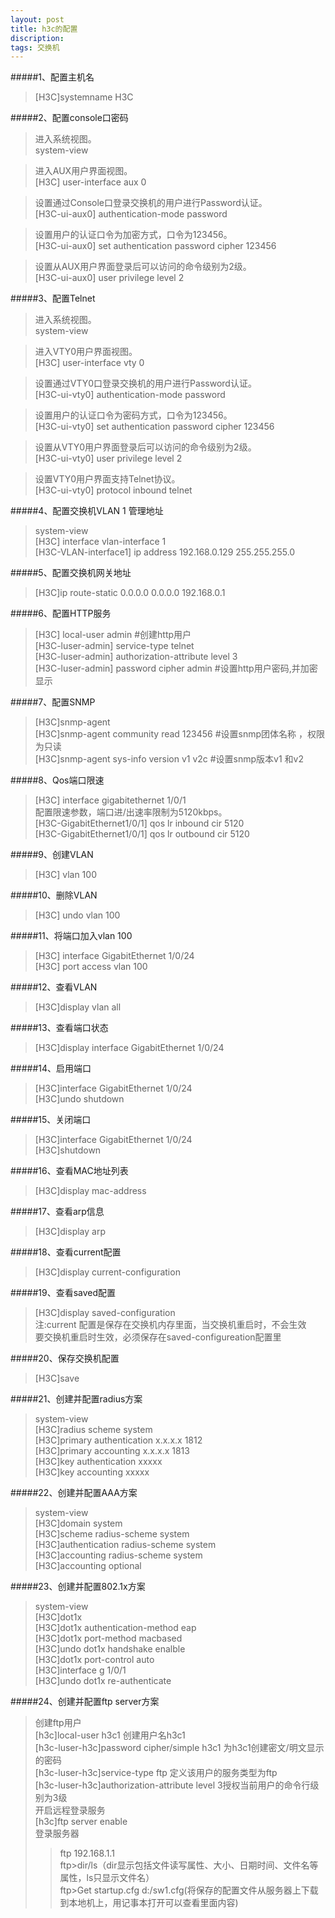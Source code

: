 ```yaml
---
layout: post
title: h3c的配置
discription: 
tags: 交换机
---
```


#####1、配置主机名  
>  [H3C]systemname H3C  
    
#####2、配置console口密码  
>  进入系统视图。  
>  <H3C> system-view  
  
>  进入AUX用户界面视图。  
>  [H3C] user-interface aux 0  
  
>  设置通过Console口登录交换机的用户进行Password认证。  
>  [H3C-ui-aux0] authentication-mode password  
  
>  设置用户的认证口令为加密方式，口令为123456。  
>  [H3C-ui-aux0] set authentication password cipher 123456  
  
>  设置从AUX用户界面登录后可以访问的命令级别为2级。  
>  [H3C-ui-aux0] user privilege level 2  
    
#####3、配置Telnet  
>  进入系统视图。  
>  <H3C> system-view  
  
>  进入VTY0用户界面视图。  
>  [H3C] user-interface vty 0  
  
>  设置通过VTY0口登录交换机的用户进行Password认证。  
>  [H3C-ui-vty0] authentication-mode password  
  
>  设置用户的认证口令为密码方式，口令为123456。  
>  [H3C-ui-vty0] set authentication password cipher 123456  
  
>  设置从VTY0用户界面登录后可以访问的命令级别为2级。  
>  [H3C-ui-vty0] user privilege level 2  
  
>  设置VTY0用户界面支持Telnet协议。  
>  [H3C-ui-vty0] protocol inbound telnet  
    
#####4、配置交换机VLAN 1 管理地址  
>  <H3C> system-view  
>  [H3C] interface vlan-interface 1  
>  [H3C-VLAN-interface1] ip address 192.168.0.129 255.255.255.0  
    
#####5、配置交换机网关地址  
>  [H3C]ip route-static 0.0.0.0 0.0.0.0 192.168.0.1  
    
#####6、配置HTTP服务  
>  [H3C] local-user admin                              #创建http用户  
>  [H3C-luser-admin] service-type telnet   
>  [H3C-luser-admin] authorization-attribute level 3  
>  [H3C-luser-admin] password cipher admin  #设置http用户密码,并加密显示  
    
#####7、配置SNMP  
>  [H3C]snmp-agent  
>  [H3C]snmp-agent community read 123456  #设置snmp团体名称 ，权限为只读  
>  [H3C]snmp-agent sys-info version v1 v2c   #设置snmp版本v1 和v2  
    
#####8、Qos端口限速  
>  [H3C] interface gigabitethernet 1/0/1  
>  配置限速参数，端口进/出速率限制为5120kbps。  
>  [H3C-GigabitEthernet1/0/1] qos lr inbound cir 5120  
>  [H3C-GigabitEthernet1/0/1] qos lr outbound cir 5120  
  
#####9、创建VLAN  
>  [H3C] vlan 100  
  
#####10、删除VLAN  
>  [H3C] undo vlan 100  
  
#####11、将端口加入vlan 100  
>  [H3C] interface GigabitEthernet 1/0/24  
>  [H3C] port access vlan 100  
  
#####12、查看VLAN  
>  [H3C]display vlan all  
  
#####13、查看端口状态  
>  [H3C]display interface GigabitEthernet 1/0/24  
  
#####14、启用端口  
>  [H3C]interface GigabitEthernet 1/0/24  
>  [H3C]undo shutdown  
  
#####15、关闭端口  
>  [H3C]interface GigabitEthernet 1/0/24  
>  [H3C]shutdown  
  
#####16、查看MAC地址列表  
>  [H3C]display mac-address  
  
#####17、查看arp信息  
>  [H3C]display arp  
  
#####18、查看current配置  
>  [H3C]display current-configuration  
  
#####19、查看saved配置  
>  [H3C]display saved-configuration  
>  注:current 配置是保存在交换机内存里面，当交换机重启时，不会生效  
>     要交换机重启时生效，必须保存在saved-configureation配置里  
  
#####20、保存交换机配置  
>  [H3C]save  

#####21、创建并配置radius方案
>  <H3C>system-view  
>  [H3C]radius scheme system  
>  [H3C]primary authentication x.x.x.x 1812  
>  [H3C]primary accounting x.x.x.x 1813  
>  [H3C]key authentication xxxxx  
>  [H3C]key accounting xxxxx  

#####22、创建并配置AAA方案
>  <H3C>system-view  
>  [H3C]domain system  
>  [H3C]scheme radius-scheme system  
>  [H3C]authentication radius-scheme system  
>  [H3C]accounting radius-scheme system  
>  [H3C]accounting optional    

#####23、创建并配置802.1x方案
>  <H3C>system-view  
>  [H3C]dot1x  
>  [H3C]dot1x authentication-method eap  
>  [H3C]dot1x port-method macbased  
>  [H3C]undo dot1x handshake enalble  
>  [H3C]dot1x port-control auto  
>  [H3C]interface g 1/0/1  
>  [H3C]undo dot1x re-authenticate  

#####24、创建并配置ftp server方案
>  创建ftp用户  
>  [h3c]local-user h3c1         创建用户名h3c1  
>  [h3c-luser-h3c]password cipher/simple h3c1    为h3c1创建密文/明文显示的密码  
>  [h3c-luser-h3c]service-type ftp       定义该用户的服务类型为ftp  
>  [h3c-luser-h3c]authorization-attribute level 3授权当前用户的命令行级别为3级  
>  开启远程登录服务  
>  [h3c]ftp server enable  
>  登录服务器  
>  >ftp 192.168.1.1  
>  ftp>dir/ls（dir显示包括文件读写属性、大小、日期时间、文件名等属性，ls只显示文件名）  
>  ftp>Get startup.cfg d:/sw1.cfg(将保存的配置文件从服务器上下载到本地机上，用记事本打开可以查看里面内容)  
